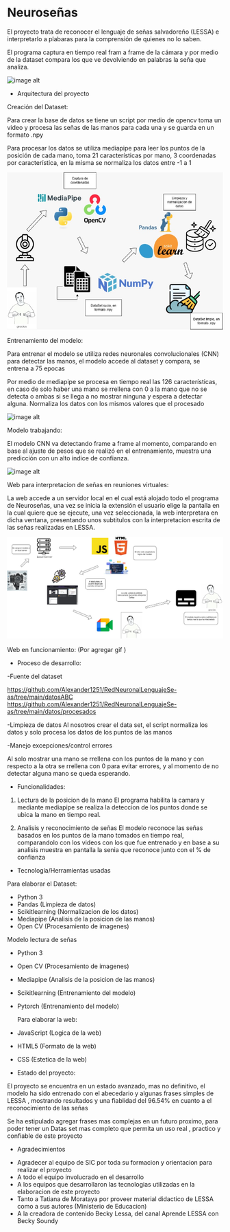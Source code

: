 

<h1> Neuroseñas </h1>


El proyecto trata de reconocer el lenguaje de señas salvadoreño (LESSA) e interpretarlo a plabaras para la comprensión de quienes no lo saben.

El programa captura en tiempo real fram a frame de la cámara y por medio de la dataset compara los que ve devolviendo en palabras la seña que analiza.

![image alt](https://github.com/repositoriosHackaton/SIC25es-AlfaBuenaMaravillaOndaDinamitaEscuadronLobo/blob/main/video_eurose%C3%B1as.gif?raw=true)

* Arquitectura del proyecto 

Creación del Dataset:

Para crear la base de datos se tiene un script por medio de opencv toma un video y procesa las señas de las manos para cada una y se guarda en un formato .npy

Para procesar los datos se utiliza mediapipe para leer los puntos de la posición de cada mano, toma 21 características por mano, 3 coordenadas por característica, en la misma se normaliza los datos entre -1 a 1

![image alt](https://github.com/repositoriosHackaton/SIC25es-AlfaBuenaMaravillaOndaDinamitaEscuadronLobo/blob/main/creaci%C3%B3n_dataset_neurose%C3%B1a.jpg?raw=true)

Entrenamiento del modelo:

Para entrenar el modelo se utiliza redes neuronales convolucionales (CNN) para detectar las manos, el modelo accede al dataset y compara, se entrena a 75 epocas

Por medio de mediapipe se procesa en tiempo real las 126 características, en caso de solo haber una mano se rrellena con 0 a la mano que no se detecta o ambas si se llega a no mostrar ninguna y espera a detectar alguna. Normaliza los datos con los mismos valores que el procesado

![image alt](https://github.com/repositoriosHackaton/SIC25es-AlfaBuenaMaravillaOndaDinamitaEscuadronLobo/blob/main/entrenamiento_CNN_neurose%C3%B1a.jpg?raw=true)


Modelo trabajando:

El modelo CNN va detectando frame a frame al momento, comparando en base al ajuste de pesos que se realizó en el entrenamiento, muestra una predicción con un alto índice de confianza.

![image alt](https://github.com/repositoriosHackaton/SIC25es-AlfaBuenaMaravillaOndaDinamitaEscuadronLobo/blob/main/Diagrama_funcionando_modelo_neurose%C3%B1as.jpg?raw=true)

Web para interpretacion de señas en reuniones virtuales:

La web accede a un servidor local en el cual está alojado todo el programa de Neuroseñas, una vez se inicia la extensión el usuario elige la pantalla
en la cual quiere que se ejecute, una vez seleccionada, la web interpretara en dicha ventana, presentando unos subtitulos con la interpretacion escrita de las señas realizadas en LESSA.

![image alt[]()](https://github.com/repositoriosHackaton/SIC25es-AlfaBuenaMaravillaOndaDinamitaEscuadronLobo/blob/main/Diagrama_web.jpg?raw=true)

Web en funcionamiento:
(Por agregar gif )

* Proceso de desarrollo:

-Fuente del dataset

https://github.com/Alexander1251/RedNeuronalLenguajeSe-as/tree/main/datosABC
https://github.com/Alexander1251/RedNeuronalLenguajeSe-as/tree/main/datos/procesados


-Limpieza de datos 
Al nosotros crear el data set, el script normaliza los datos y solo procesa los datos de los puntos de las manos

-Manejo excepciones/control errores

Al solo mostrar una mano se rrellena con los puntos de la mano y con respecto a la otra se rrellena con 0 para evitar errores, y al momento de no detectar alguna mano se queda esperando.


* Funcionalidades:

1. Lectura de la posicion de la mano
El programa habilita la camara y mediante mediapipe se realiza  la deteccion de los puntos donde se ubica la mano en tiempo real.

2. Analisis y reconocimiento de señas
El modelo reconoce las señas basados en los puntos de la mano tomados en tiempo real, comparandolo con los videos con los que fue entrenado y en base a su analisis muestra en pantalla la senia que reconoce junto con el % de confianza 

* Tecnología/Herramientas usadas 

Para elaborar el Dataset:
- Python 3 
- Pandas (Limpieza de datos)
- Scikitlearning (Normalizacion de los datos)
- Mediapipe (Analisis de la posicion de las manos)
- Open CV (Procesamiento de imagenes)

Modelo lectura de señas
- Python 3
- Open CV (Procesamiento de imagenes)
- Mediapipe (Analisis de la posicion de las manos)
- Scikitlearning (Entrenamiento del modelo)
- Pytorch (Entrenamiento del modelo)

  Para elaborar la web:
- JavaScript (Logica de la web)
- HTML5 (Formato de la web)
- CSS (Estetica de la web)



* Estado del proyecto:

El proyecto se encuentra en un estado avanzado, mas no definitivo,  el modelo ha sido entrenado con el abecedario y algunas frases
simples de LESSA , mostrando resultados y una fiablidad del 96.54% en cuanto a el reconocimiento de las señas

Se ha estipulado agregar frases mas complejas en un futuro proximo, para poder tener un Datas set mas completo que permita  un uso  real , practico y confiable de este proyecto

* Agradecimientos

- Agradecer al equipo de SIC por toda su formacion y orientacion para realizar el proyecto
- A todo el equipo involucrado en el desarrollo 
- A los equipos que desarrollaron las tecnologias utilizadas en la elaboracion de este proyecto
- Tanto a Tatiana de Morataya por proveer material didactico de LESSA como a sus autores (Ministerio de Educacion)
- A la creadora de contenido Becky Lessa, del canal Aprende LESSA con Becky Soundy

